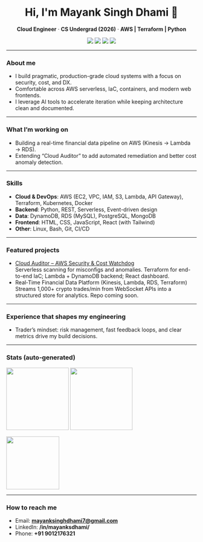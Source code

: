 <!-- Profile README for @MayankSingh04 -->
<!-- Keep sections short, skimmable, and value-focused -->

<h1 align="center">Hi, I'm Mayank Singh Dhami 👋</h1>
<p align="center">
  <b>Cloud Engineer</b> · <b>CS Undergrad (2026)</b> · <b>AWS | Terraform | Python</b>
</p>

<p align="center">
  <a href="mailto:mayanksinghdhami7@gmail.com"><img src="https://img.shields.io/badge/Email-Contact-blue?style=flat&logo=gmail" /></a>
  <a href="https://www.linkedin.com/in/mayanksdhami/"><img src="https://img.shields.io/badge/LinkedIn-Connect-0A66C2?style=flat&logo=linkedin" /></a>
  <a href="https://mayanksinghdhami.dev"><img src="https://img.shields.io/badge/Website-mayanksinghdhami.dev-111?style=flat&logo=vercel" /></a>
  <a href="https://raw.githubusercontent.com/MayankSingh04/mayanksinghdhami.dev/main/generalRESUME.pdf"><img src="https://img.shields.io/badge/Resume-PDF-critical?style=flat&logo=adobeacrobatreader" /></a>
</p>

---

### About me
- I build pragmatic, production-grade cloud systems with a focus on security, cost, and DX.
- Comfortable across AWS serverless, IaC, containers, and modern web frontends.
- I leverage AI tools to accelerate iteration while keeping architecture clean and documented.

---

### What I’m working on
- Building a real-time financial data pipeline on AWS (Kinesis → Lambda → RDS).
- Extending “Cloud Auditor” to add automated remediation and better cost anomaly detection.

---

### Skills
- **Cloud & DevOps**: AWS (EC2, VPC, IAM, S3, Lambda, API Gateway), Terraform, Kubernetes, Docker
- **Backend**: Python, REST, Serverless, Event-driven design
- **Data**: DynamoDB, RDS (MySQL), PostgreSQL, MongoDB
- **Frontend**: HTML, CSS, JavaScript, React (with Tailwind)
- **Other**: Linux, Bash, Git, CI/CD

---

### Featured projects
- [Cloud Auditor – AWS Security & Cost Watchdog](https://github.com/MayankSingh04/cloud-auditor)  
  Serverless scanning for misconfigs and anomalies. Terraform for end-to-end IaC; Lambda + DynamoDB backend; React dashboard.
- Real‑Time Financial Data Platform (Kinesis, Lambda, RDS, Terraform)  
  Streams 1,000+ crypto trades/min from WebSocket APIs into a structured store for analytics. Repo coming soon.

---

### Experience that shapes my engineering
- Trader’s mindset: risk management, fast feedback loops, and clear metrics drive my build decisions.

---

### Stats (auto‑generated)
<p>
  <img src="https://github-readme-stats.vercel.app/api?username=MayankSingh04&show_icons=true&theme=transparent&hide_title=true" height="165" />
  <img src="https://github-readme-streak-stats.herokuapp.com/?user=MayankSingh04&theme=transparent" height="165" />
</p>
<p>
  <img src="https://github-readme-stats.vercel.app/api/top-langs/?username=MayankSingh04&layout=compact&theme=transparent&hide_title=true" height="140" />
</p>

---

### How to reach me
- Email: **mayanksinghdhami7@gmail.com**
- LinkedIn: **/in/mayanksdhami/**
- Phone: **+91 9012176321**
